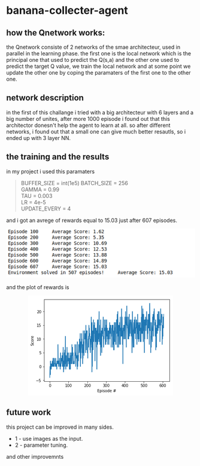 # banana-collecter-agent
 ## how the Qnetwork works:
 the Qnetwork consiste of 2 networks of the smae architecteur, used in parallel in the learning phase. the first one is the local network which is the principal one that used to predict the Q(s,a) and the other one used to predict the target Q value, we train the local network and at some point we update the other one by coping the paramaters of the first one to the other one.  

 ## network description <br/>

in the first of this challange i tried with a big architecteur with 6 layers and a big number of unites, after more 1000 episode i found out that this architector donesn't help the agent to learn at all. so after different networks, i found out that a small one can give much better resautls, so i ended up with 3 layer NN.

## the training and the results 
in my project i used this paramaters 
> BUFFER_SIZE = int(1e5) 
> BATCH_SIZE = 256     
> GAMMA = 0.99          
> TAU = 0.003              
> LR = 4e-5               
> UPDATE_EVERY = 4 

and i got an avrege of rewards equal to 15.03 just after 607 episodes.

<p align="center">
  <img src="./Images/episodes.png"/>
</p>

and the plot of rewards is 

<p align="center">
  <img src="./Images/plot.png"/>
</p>

## future work
this project can be improved in many sides.
- 1 - use images as the input.
- 2 - parameter tuning.

and other improvemnts 